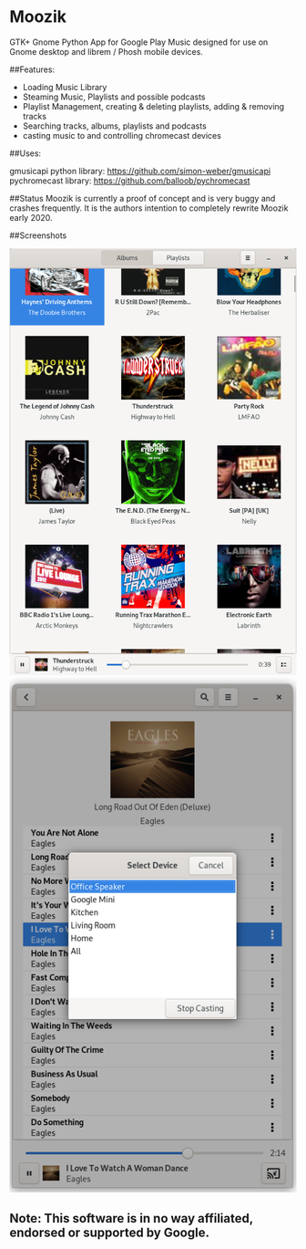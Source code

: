 # Moozik

GTK+ Gnome Python App for Google Play Music designed for use on Gnome desktop and librem / Phosh mobile devices.

##Features:

- Loading Music Library
- Steaming Music, Playlists and possible podcasts
- Playlist Management, creating & deleting playlists, adding & removing tracks
- Searching tracks, albums, playlists and podcasts
- casting music to and controlling chromecast devices

##Uses:

gmusicapi python library: https://github.com/simon-weber/gmusicapi
pychromecast library: https://github.com/balloob/pychromecast

##Status
Moozik is currently a proof of concept and is very buggy and crashes frequently. It is the authors intention to completely rewrite Moozik early 2020.  

##Screenshots

![alt text](https://github.com/dubstar-04/Moozik/blob/master/Screenshots/Moozik.png)
![alt text](https://github.com/dubstar-04/Moozik/blob/master/Screenshots/Moozik-Casting.png)


## Note: This software is in no way affiliated, endorsed or supported by Google. 
